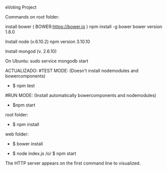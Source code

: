 eVoting Project

Commands on root folder:

install bower ( BOWER:https://bower.io )
	npm install -g bower
  bower version 1.8.0

Install node (v.6.10.2)
  npm version  3.10.10

Install mongod (v. 2.6.10)

On Ubuntu:
sudo service mongodb start

ACTUALIZADO:
#TEST MODE: (Doesn't install nodemodules and bowercomponents)
- $ npm test

#RUN MODE: (Install automatically bowercomponents and nodemodules)
- $npm start



root folder:
- $ npm install

web folder:
- $ bower install

 - $ node index.js /o/ $ npm start  

The HTTP server appears on the first command line to visualized.
